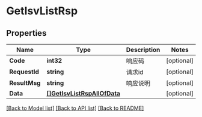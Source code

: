 # GetIsvListRsp

## Properties

Name | Type | Description | Notes
------------ | ------------- | ------------- | -------------
**Code** | **int32** | 响应码 | [optional] 
**RequestId** | **string** | 请求id | [optional] 
**ResultMsg** | **string** | 响应说明 | [optional] 
**Data** | [**[]GetIsvListRspAllOfData**](GetIsvListRsp_allOf_data.md) |  | [optional] 

[[Back to Model list]](../README.md#documentation-for-models) [[Back to API list]](../README.md#documentation-for-api-endpoints) [[Back to README]](../README.md)


